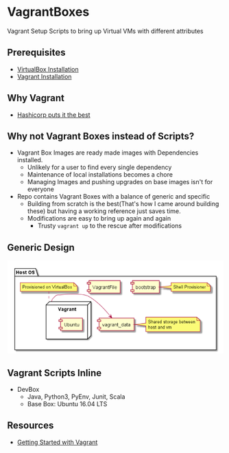 # VagrantBoxes
Vagrant Setup Scripts to bring up Virtual VMs with different attributes

## Prerequisites
  - [VirtualBox Installation](https://www.virtualbox.org/wiki/Downloads)
  - [Vagrant Installation](https://www.vagrantup.com/downloads.html)

## Why Vagrant
  - [Hashicorp puts it the best](https://www.vagrantup.com/intro/index.html)

## Why not Vagrant Boxes instead of Scripts?
  - Vagrant Box Images are ready made images with Dependencies installed.
    - Unlikely for a user to find every single dependency
    - Maintenance of local installations becomes a chore
    - Managing Images and pushing upgrades on base images isn't for everyone
  - Repo contains Vagrant Boxes with a balance of generic and specific
    - Building from scratch is the best(That's how I came around building these) but having a working reference just saves time.
    - Modifications are easy to bring up again and again
      - Trusty `vagrant up` to the rescue after modifications

## Generic Design
![Could not display. Check design/ComponentDiag.png](/design/ComponentDiag.png?raw=true "Component Diagram")

## Vagrant Scripts Inline
  - DevBox
    - Java, Python3, PyEnv, Junit, Scala
    - Base Box: Ubuntu 16.04 LTS

## Resources
  - [Getting Started with Vagrant](https://www.vagrantup.com/intro/getting-started/index.html)
